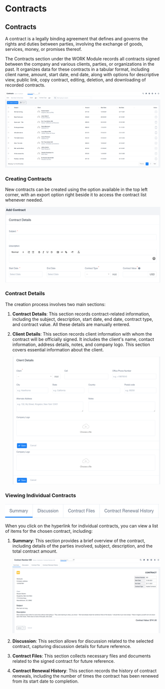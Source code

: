 # Contracts

## Contracts

A contract is a legally binding agreement that defines and governs the rights and duties between parties, involving the exchange of goods, services, money, or promises thereof.

The Contracts section under the WORK Module records all contracts signed between the company and various clients, parties, or organizations in the past. It organizes data for these contracts in a tabular format, including client name, amount, start date, end date, along with options for descriptive view, public link, copy contract, editing, deletion, and downloading of recorded contracts.

![ypizBMG015ltY5z6f50IM0-7a6ikpAIVhQ.png](Contracts%209434fbf078cf4163a9c01ce5259ac2af/ypizBMG015ltY5z6f50IM0-7a6ikpAIVhQ.png)

### Creating Contracts

New contracts can be created using the option available in the top left corner, with an export option right beside it to access the contract list whenever needed.

![TVZ8oWyLKJBjUuobcbjZV6eG4WLg7-dlLg.png](Contracts%209434fbf078cf4163a9c01ce5259ac2af/TVZ8oWyLKJBjUuobcbjZV6eG4WLg7-dlLg.png)

### Contract Details

The creation process involves two main sections:

1. **Contract Details**: This section records contract-related information, including the subject, description, start date, end date, contract type, and contract value. All these details are manually entered.
2. **Client Details**: This section records client information with whom the contract will be officially signed. It includes the client's name, contact information, address details, notes, and company logo. This section covers essential information about the client.
    
    ![fHoKxjEWwCExOwxeyqAsZXbD1kxM08K7tQ.png](Contracts%209434fbf078cf4163a9c01ce5259ac2af/fHoKxjEWwCExOwxeyqAsZXbD1kxM08K7tQ.png)
    

### Viewing Individual Contracts

![AmjCqDMsK_8EhHntGzf8J0NMZhg7LHOJAA.png](Contracts%209434fbf078cf4163a9c01ce5259ac2af/AmjCqDMsK_8EhHntGzf8J0NMZhg7LHOJAA.png)

When you click on the hyperlink for individual contracts, you can view a list of items for the chosen contract, including:

1. **Summary**: This section provides a brief overview of the contract, including details of the parties involved, subject, description, and the total contract amount.
    
    ![tkjwzWpFngotQDQ91vYCRskAUHJXRpK0oA.png](Contracts%209434fbf078cf4163a9c01ce5259ac2af/tkjwzWpFngotQDQ91vYCRskAUHJXRpK0oA.png)
    
2. **Discussion**: This section allows for discussion related to the selected contract, capturing discussion details for future reference.
3. **Contract Files**: This section collects necessary files and documents related to the signed contract for future reference.
4. **Contract Renewal History**: This section records the history of contract renewals, including the number of times the contract has been renewed from its start date to completion.
